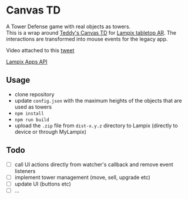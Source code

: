 # Canvas TD

A Tower Defense game with real objects as towers.  
This is a wrap around [Teddy's Canvas TD](https://canvas-td.teddy.io) for [Lampix tabletop AR](https://lampix.com/). The interactions are transformed into mouse events for the legacy app.

Video attached to this [tweet](https://twitter.com/altcatalin/status/1105961945209950210)

[Lampix Apps API](https://api.lampix.co/)

## Usage

-   clone repository
-   update `config.json` with the maximum heights of the objects that are used as towers
-   `npm install`
-   `npm run build`
-   upload the `.zip` file from `dist-x.y.z` directory to Lampix (directly to device or through MyLampix)

## Todo

-   [ ] call UI actions directly from watcher's callback and remove event listeners
-   [ ] implement tower management (move, sell, upgrade etc)
-   [ ] update UI (buttons etc)
-   [ ] ...
